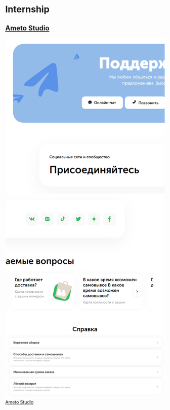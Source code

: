 # Internship
## <a href="https://17clouds.github.io/Internship/ameton_studio/"> Ameto Studio </a>
<img src="https://github.com/17clouds/Internship/blob/1220df01950db2af790fcca554a4f5d43327611c/ameton_studio/readme_img/1.png">
<img src="https://github.com/17clouds/Internship/blob/1220df01950db2af790fcca554a4f5d43327611c/ameton_studio/readme_img/2.png">
<img src="https://github.com/17clouds/Internship/blob/1220df01950db2af790fcca554a4f5d43327611c/ameton_studio/readme_img/3.png">
<a href="https://17clouds.github.io/Internship/ameton_studio/"> Ameto Studio </a>
